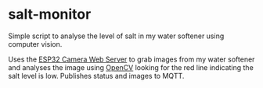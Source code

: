 # salt-monitor
Simple script to analyse the level of salt in my water softener using computer vision.

Uses the [ESP32 Camera Web Server](https://github.com/easytarget/esp32-cam-webserver) to grab images from my water softener and 
analyses the image using [OpenCV](https://opencv.org/) looking for the red line indicating the salt level is low. Publishes status and images to MQTT.

